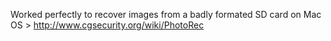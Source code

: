 Worked perfectly to recover images from a badly formated SD card on Mac OS > http://www.cgsecurity.org/wiki/PhotoRec
